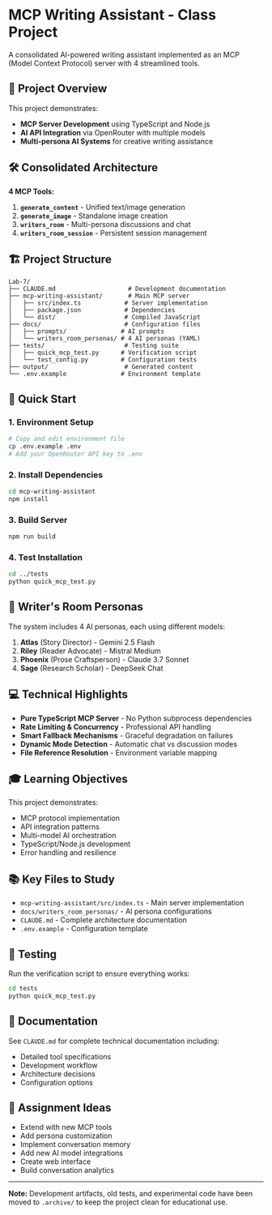 # MCP Writing Assistant - Class Project

A consolidated AI-powered writing assistant implemented as an MCP (Model Context Protocol) server with 4 streamlined tools.

## 🎯 Project Overview

This project demonstrates:
- **MCP Server Development** using TypeScript and Node.js
- **AI API Integration** via OpenRouter with multiple models
- **Multi-persona AI Systems** for creative writing assistance

## 🛠️ Consolidated Architecture 

**4 MCP Tools:**

1. **`generate_content`** - Unified text/image generation
2. **`generate_image`** - Standalone image creation  
3. **`writers_room`** - Multi-persona discussions and chat
4. **`writers_room_session`** - Persistent session management

## 🏗️ Project Structure

```
Lab-7/
├── CLAUDE.md                    # Development documentation
├── mcp-writing-assistant/       # Main MCP server
│   ├── src/index.ts            # Server implementation
│   ├── package.json            # Dependencies
│   └── dist/                   # Compiled JavaScript
├── docs/                       # Configuration files
│   ├── prompts/               # AI prompts
│   └── writers_room_personas/ # 4 AI personas (YAML)
├── tests/                      # Testing suite
│   ├── quick_mcp_test.py      # Verification script
│   └── test_config.py         # Configuration tests
├── output/                     # Generated content
└── .env.example               # Environment template
```

## 🚀 Quick Start

### 1. Environment Setup
```bash
# Copy and edit environment file
cp .env.example .env
# Add your OpenRouter API key to .env
```

### 2. Install Dependencies
```bash
cd mcp-writing-assistant
npm install
```

### 3. Build Server
```bash
npm run build
```

### 4. Test Installation
```bash
cd ../tests
python quick_mcp_test.py
```

## 🤖 Writer's Room Personas

The system includes 4 AI personas, each using different models:

1. **Atlas** (Story Director) - Gemini 2.5 Flash
2. **Riley** (Reader Advocate) - Mistral Medium  
3. **Phoenix** (Prose Craftsperson) - Claude 3.7 Sonnet
4. **Sage** (Research Scholar) - DeepSeek Chat

## 💻 Technical Highlights

- **Pure TypeScript MCP Server** - No Python subprocess dependencies
- **Rate Limiting & Concurrency** - Professional API handling
- **Smart Fallback Mechanisms** - Graceful degradation on failures
- **Dynamic Mode Detection** - Automatic chat vs discussion modes
- **File Reference Resolution** - Environment variable mapping

## 🎓 Learning Objectives

This project demonstrates:
- MCP protocol implementation
- API integration patterns
- Multi-model AI orchestration
- TypeScript/Node.js development
- Error handling and resilience

## 📚 Key Files to Study

- `mcp-writing-assistant/src/index.ts` - Main server implementation
- `docs/writers_room_personas/` - AI persona configurations
- `CLAUDE.md` - Complete architecture documentation
- `.env.example` - Configuration template

## 🧪 Testing

Run the verification script to ensure everything works:
```bash
cd tests
python quick_mcp_test.py
```

## 📖 Documentation

See `CLAUDE.md` for complete technical documentation including:
- Detailed tool specifications
- Development workflow
- Architecture decisions
- Configuration options

## 🎯 Assignment Ideas

- Extend with new MCP tools
- Add persona customization
- Implement conversation memory
- Add new AI model integrations
- Create web interface
- Build conversation analytics

---

**Note:** Development artifacts, old tests, and experimental code have been moved to `.archive/` to keep the project clean for educational use.